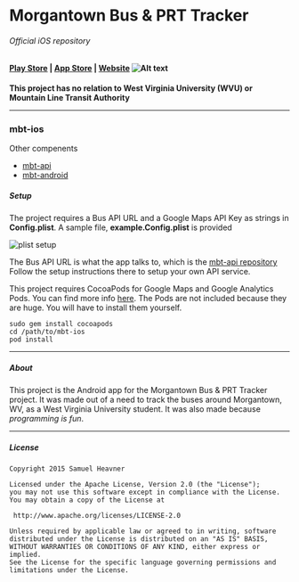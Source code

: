# Morgantown Bus & PRT Tracker 
###### Official iOS repository

#### [Play Store](https://play.google.com/store/apps/details?id=com.slheavner.wvubus) | [App Store](https://itunes.apple.com/us/app/morgantown-bus-prt-tracker/id993385664?ls=1&mt=8) | [Website](http://morgantownbustracker.org) ![Alt text](https://raw.github.com/slheavner/mbt-android/master/app/src/main/res/drawable-xxxhdpi/ic_launcher.png "mbt-android logo")

**This project has no relation to West Virginia University (WVU) or Mountain Line Transit Authority**

-----
### mbt-ios
Other compenents
* [mbt-api](https://github.com/slheavner/mbt-api)
* [mbt-android](https://github.com/slheavner/mbt-android)

##### Setup
The project requires a Bus API URL and a Google Maps API Key as strings in **Config.plist**. A sample file, **example.Config.plist** is provided

![plist setup](http://i.imgur.com/Ded8iwr.png)

The Bus API URL is what the app talks to, which is the [mbt-api repository](https://github.com/slheavner/mbt-api)  
Follow the setup instructions there to setup your own API service.

This project requires CocoaPods for Google Maps and Google Analytics Pods. You can find more info [here](https://cocoapods.org/). The Pods are not included
because they are huge. You will have to install them yourself.
```Shell
sudo gem install cocoapods
cd /path/to/mbt-ios
pod install
```

-----
##### About

This project is the Android app for the Morgantown Bus & PRT Tracker project. It was made out of a need to track the buses around Morgantown, WV, as a West Virginia University student. It was also made because *programming is fun*.

-----
##### License
```
Copyright 2015 Samuel Heavner

Licensed under the Apache License, Version 2.0 (the "License");
you may not use this software except in compliance with the License.
You may obtain a copy of the License at

 http://www.apache.org/licenses/LICENSE-2.0

Unless required by applicable law or agreed to in writing, software
distributed under the License is distributed on an "AS IS" BASIS,
WITHOUT WARRANTIES OR CONDITIONS OF ANY KIND, either express or implied.
See the License for the specific language governing permissions and
limitations under the License.
```
